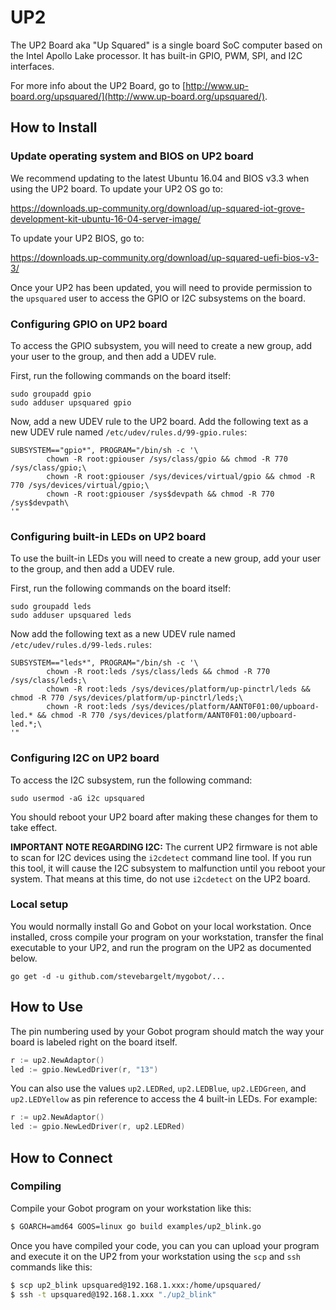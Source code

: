 # UP2

The UP2 Board aka "Up Squared" is a single board SoC computer based on the Intel Apollo Lake processor. It has built-in GPIO, PWM, SPI, and I2C interfaces.

For more info about the UP2 Board, go to [http://www.up-board.org/upsquared/](http://www.up-board.org/upsquared/).

## How to Install

### Update operating system and BIOS on UP2 board

We recommend updating to the latest Ubuntu 16.04 and BIOS v3.3 when using the UP2 board. To update your UP2 OS go to:

https://downloads.up-community.org/download/up-squared-iot-grove-development-kit-ubuntu-16-04-server-image/

To update your UP2 BIOS, go to:

https://downloads.up-community.org/download/up-squared-uefi-bios-v3-3/

Once your UP2 has been updated, you will need to provide permission to the `upsquared` user to access the GPIO or I2C subsystems on the board.

### Configuring GPIO on UP2 board

To access the GPIO subsystem, you will need to create a new group, add your user to the group, and then add a UDEV rule.

First, run the following commands on the board itself:

```
sudo groupadd gpio
sudo adduser upsquared gpio
```

Now, add a new UDEV rule to the UP2 board. Add the following text as a new UDEV rule named `/etc/udev/rules.d/99-gpio.rules`:

```
SUBSYSTEM=="gpio*", PROGRAM="/bin/sh -c '\
        chown -R root:gpiouser /sys/class/gpio && chmod -R 770 /sys/class/gpio;\
        chown -R root:gpiouser /sys/devices/virtual/gpio && chmod -R 770 /sys/devices/virtual/gpio;\
        chown -R root:gpiouser /sys$devpath && chmod -R 770 /sys$devpath\
'"
```

### Configuring built-in LEDs on UP2 board

To use the built-in LEDs you will need to create a new group, add your user to the group, and then add a UDEV rule.

First, run the following commands on the board itself:

```
sudo groupadd leds
sudo adduser upsquared leds
```

Now add the following text as a new UDEV rule named `/etc/udev/rules.d/99-leds.rules`:

```
SUBSYSTEM=="leds*", PROGRAM="/bin/sh -c '\
        chown -R root:leds /sys/class/leds && chmod -R 770 /sys/class/leds;\
        chown -R root:leds /sys/devices/platform/up-pinctrl/leds && chmod -R 770 /sys/devices/platform/up-pinctrl/leds;\
        chown -R root:leds /sys/devices/platform/AANT0F01:00/upboard-led.* && chmod -R 770 /sys/devices/platform/AANT0F01:00/upboard-led.*;\
'"
```

### Configuring I2C on UP2 board

To access the I2C subsystem, run the following command:

```
sudo usermod -aG i2c upsquared
```

You should reboot your UP2 board after making these changes for them to take effect.

**IMPORTANT NOTE REGARDING I2C:**
The current UP2 firmware is not able to scan for I2C devices using the `i2cdetect` command line tool. If you run this tool, it will cause the I2C subsystem to malfunction until you reboot your system. That means at this time, do not use `i2cdetect` on the UP2 board.

### Local setup

You would normally install Go and Gobot on your local workstation. Once installed, cross compile your program on your workstation, transfer the final executable to your UP2, and run the program on the UP2 as documented below.

```
go get -d -u github.com/stevebargelt/mygobot/...
```

## How to Use

The pin numbering used by your Gobot program should match the way your board is labeled right on the board itself.

```go
r := up2.NewAdaptor()
led := gpio.NewLedDriver(r, "13")
```

You can also use the values `up2.LEDRed`, `up2.LEDBlue`, `up2.LEDGreen`, and `up2.LEDYellow` as pin reference to access the 4 built-in LEDs. For example:

```go
r := up2.NewAdaptor()
led := gpio.NewLedDriver(r, up2.LEDRed)
```

## How to Connect

### Compiling

Compile your Gobot program on your workstation like this:

```bash
$ GOARCH=amd64 GOOS=linux go build examples/up2_blink.go
```

Once you have compiled your code, you can you can upload your program and execute it on the UP2 from your workstation using the `scp` and `ssh` commands like this:

```bash
$ scp up2_blink upsquared@192.168.1.xxx:/home/upsquared/
$ ssh -t upsquared@192.168.1.xxx "./up2_blink"
```
